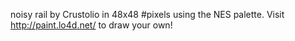 noisy rail by Crustolio in 48x48 #pixels using the NES palette. Visit http://paint.lo4d.net/ to draw your own! 